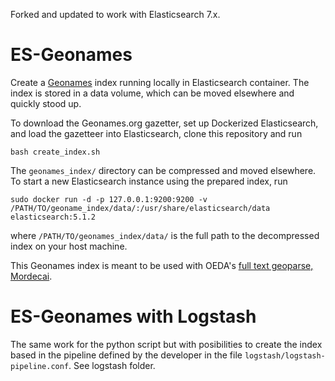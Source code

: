 Forked and updated to work with Elasticsearch 7.x.

ES-Geonames
===========

Create a [Geonames](http://www.geonames.org/) index running locally in
Elasticsearch container. The index is stored in a data volume, which can be
moved elsewhere and quickly stood up.

To download the Geonames.org gazetter, set up Dockerized Elasticsearch, and
load the gazetteer into Elasticsearch, clone this repository and run

```
bash create_index.sh
```

The `geonames_index/` directory can be compressed and moved elsewhere. To start a new
Elasticsearch instance using the prepared index, run

```
sudo docker run -d -p 127.0.0.1:9200:9200 -v /PATH/TO/geoname_index/data/:/usr/share/elasticsearch/data elasticsearch:5.1.2
```

where `/PATH/TO/geonames_index/data/` is the full path to the decompressed
index on your host machine.

This Geonames index is meant to be used with OEDA's [full text geoparse,
Mordecai](https://github.com/openeventdata/mordecai).

ES-Geonames with Logstash
=========================

The same work for the python script but with posibilities to create the index based in the pipeline defined by the developer in the file `logstash/logstash-pipeline.conf`. See logstash folder.
